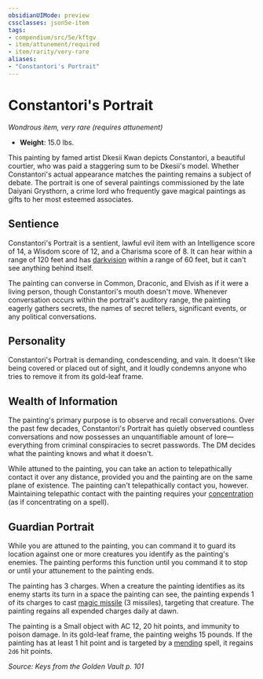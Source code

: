 ```yaml
---
obsidianUIMode: preview
cssclasses: json5e-item
tags:
- compendium/src/5e/kftgv
- item/attunement/required
- item/rarity/very-rare
aliases: 
- "Constantori's Portrait"
---
```

# Constantori's Portrait
*Wondrous item, very rare (requires attunement)*  

- **Weight**: 15.0 lbs.

This painting by famed artist Dkesii Kwan depicts Constantori, a beautiful courtier, who was paid a staggering sum to be Dkesii's model. Whether Constantori's actual appearance matches the painting remains a subject of debate. The portrait is one of several paintings commissioned by the late Daiyani Grysthorn, a crime lord who frequently gave magical paintings as gifts to her most esteemed associates.

## Sentience

Constantori's Portrait is a sentient, lawful evil item with an Intelligence score of 14, a Wisdom score of 12, and a Charisma score of 8. It can hear within a range of 120 feet and has [darkvision](Mechanics/Rules/senses.md#Darkvision) within a range of 60 feet, but it can't see anything behind itself.

The painting can converse in Common, Draconic, and Elvish as if it were a living person, though Constantori's mouth doesn't move. Whenever conversation occurs within the portrait's auditory range, the painting eagerly gathers secrets, the names of secret tellers, significant events, or any political conversations.

## Personality

Constantori's Portrait is demanding, condescending, and vain. It doesn't like being covered or placed out of sight, and it loudly condemns anyone who tries to remove it from its gold-leaf frame.

## Wealth of Information

The painting's primary purpose is to observe and recall conversations. Over the past few decades, Constantori's Portrait has quietly observed countless conversations and now possesses an unquantifiable amount of lore—everything from criminal conspiracies to secret passwords. The DM decides what the painting knows and what it doesn't.

While attuned to the painting, you can take an action to telepathically contact it over any distance, provided you and the painting are on the same plane of existence. The painting can't telepathically contact you, however. Maintaining telepathic contact with the painting requires your [concentration](Mechanics/Rules/conditions.md#Concentration) (as if concentrating on a spell).

## Guardian Portrait

While you are attuned to the painting, you can command it to guard its location against one or more creatures you identify as the painting's enemies. The painting performs this function until you command it to stop or until your attunement to the painting ends.

The painting has 3 charges. When a creature the painting identifies as its enemy starts its turn in a space the painting can see, the painting expends 1 of its charges to cast [magic missile](Mechanics/spells/magic-missile.md) (3 missiles), targeting that creature. The painting regains all expended charges daily at dawn.

The painting is a Small object with AC 12, 20 hit points, and immunity to poison damage. In its gold-leaf frame, the painting weighs 15 pounds. If the painting has at least 1 hit point and is targeted by a [mending](Mechanics/spells/mending.md) spell, it regains `2d6` hit points.

*Source: Keys from the Golden Vault p. 101*